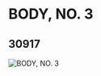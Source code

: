 # BODY, NO. 3
## 30917
![BODY, NO. 3](https://lc-www-live-s.legocdn.com/media/bricks/5/2/6178082.jpg)